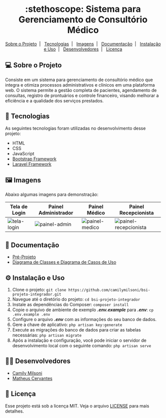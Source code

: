 <h1 align="center">
  :stethoscope: Sistema para Gerenciamento de Consultório Médico
</h1>

<p align="center">
  <a href="#-sobre-o-projeto">Sobre o Projeto</a>&nbsp;&nbsp;|&nbsp;&nbsp;
  <a href="#-tecnologias">Tecnologias</a>&nbsp;&nbsp;|&nbsp;&nbsp;
  <a href="#%EF%B8%8F-imagens">Imagens</a>&nbsp;&nbsp;|&nbsp;&nbsp;
  <a href="#-documentação">Documentação</a>&nbsp;&nbsp;|&nbsp;&nbsp;
  <a href="#%EF%B8%8F-instalação-e-uso">Instalação e Uso</a>&nbsp;&nbsp;|&nbsp;&nbsp;
  <a href="#-desenvolvedores">Desenvolvedores</a>&nbsp;&nbsp;|&nbsp;&nbsp;
  <a href="#-licença">Licença</a>
</p>

## 💻 Sobre o Projeto
Consiste em um sistema para gerenciamento de consultório médico que integra e otimiza processos administrativos e clínicos em uma plataforma web. O sistema permite a gestão completa de pacientes, agendamento de consultas, registro de prontuários e controle financeiro, visando melhorar a eficiência e a qualidade dos serviços prestados.

## 🚀 Tecnologias 

As seguintes tecnologias foram utilizadas no desenvolvimento desse projeto:

- HTML
- CSS
- JavaScript
- [Bootstrap Framework](https://getbootstrap.com/)
- [Laravel Framework](https://laravel.com/)

## 🖼️ Imagens

Abaixo algumas imagens para demonstração:

| Tela de Login | Painel Administrador | Painel Médico | Painel Recepcionista |
|---|---|---|---|
| ![tela-login](https://github.com/user-attachments/assets/d4ca851e-b4d4-4ce1-a021-db62cab33d4c)  | ![painel-admin](https://github.com/user-attachments/assets/29b84ab5-c4ad-4188-ad84-a9e75c18524e)  | ![painel-medico](https://github.com/user-attachments/assets/c018a94f-6bcb-4c3e-932f-713479247554)  | ![painel-recepcionista](https://github.com/user-attachments/assets/eeb6b34a-08ab-44f9-b041-daa0aa963afc)  |

## 📄 Documentação

- [Pré-Projeto](https://github.com/MatheusCervantes/ProjetoIntegrador/blob/main/Pr%C3%A9-Projeto_%20Sistema%20para%20Gerenciamento%20de%20Consult%C3%B3rio%20M%C3%A9dico.pdf)
- [Diagrama de Classes e Diagrama de Casos de Uso](https://github.com/MatheusCervantes/ProjetoIntegrador/blob/main/Diagramas.pdf)

## ⚙️ Instalação e Uso
1. Clone o projeto: ```git clone https://github.com/camilymilsoni/bsi-projeto-integrador.git``` 
2. Navegue até o diretório do projeto: ```cd bsi-projeto-integrador```
3. Instale as dependências do Composer: ```composer install```
4. Copie o arquivo de ambiente de exemplo *__.env.example__* para *__.env__*: ```cp .env.example .env```
5. Configure o arquivo *__.env__* com as informações do seu banco de dados.
6. Gere a chave de aplicativo: ```php artisan key:generate```
7. Execute as migrações do banco de dados para criar as tabelas necessárias: ```php artisan migrate```
8. Após a instalação e configuração, você pode iniciar o servidor de desenvolvimento local com o seguinte comando: ```php artisan serve```

## 🧑‍💻 Desenvolvedores
- <a href="https://github.com/camilymilsoni">Camily Milsoni</a>
- <a href="https://github.com/MatheusCervantes">Matheus Cervantes</a>

## 📝 Licença

Esse projeto está sob a licença MIT. Veja o arquivo [LICENSE](LICENSE) para mais detalhes.
